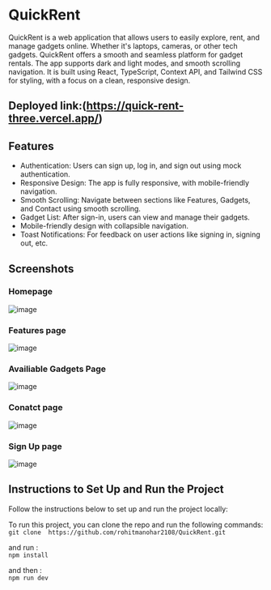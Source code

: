 # QuickRent

QuickRent is a web application that allows users to easily explore, rent, and manage gadgets online. Whether it's laptops, cameras, or other tech gadgets. QuickRent offers a smooth and seamless platform for gadget rentals. The app supports dark and light modes, and smooth scrolling navigation. It is built using React, TypeScript, Context API, and Tailwind CSS for styling, with a focus on a clean, responsive design.

## Deployed link:(https://quick-rent-three.vercel.app/)


## Features
- Authentication: Users can sign up, log in, and sign out using mock authentication.
- Responsive Design: The app is fully responsive, with mobile-friendly navigation.
- Smooth Scrolling: Navigate between sections like Features, Gadgets, and Contact using smooth scrolling.
- Gadget List: After sign-in, users can view and manage their gadgets.
- Mobile-friendly design with collapsible navigation.
- Toast Notifications: For feedback on user actions like signing in, signing out, etc.

## Screenshots

### Homepage

![image](https://github.com/user-attachments/assets/b8fde93a-0c8e-4ea6-8a69-6422cd9ce748)


### Features page

![image](https://github.com/user-attachments/assets/26e27ed1-6302-44b1-a7f2-6786436cec81)



### Availiable Gadgets Page

![image](https://github.com/user-attachments/assets/ad0bccb8-2ff0-4a11-9e2a-09da3758c139)



### Conatct page

![image](https://github.com/user-attachments/assets/6c8b341f-c323-49ff-b595-05c3a1a01d01)


### Sign Up page

![image](https://github.com/user-attachments/assets/5a29dc64-51aa-4c9c-9383-3840521fdd1b)


## Instructions to Set Up and Run the Project

Follow the instructions below to set up and run the project locally:


To run this project, you can clone the repo and run the following commands: <br>
`git clone  https://github.com/rohitmanohar2108/QuickRent.git`<br>

and run :<br>
`npm install`<br>

and then  :<br>
`npm run dev`<br>


